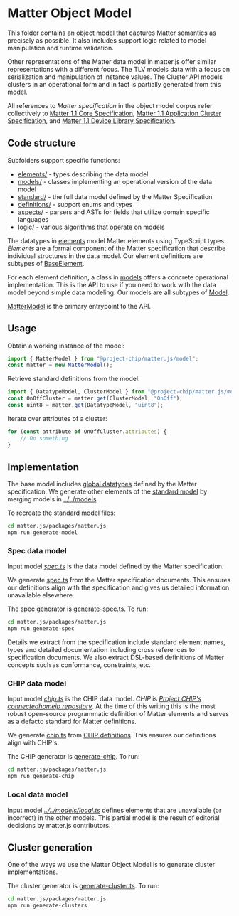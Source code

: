 # Matter Object Model

This folder contains an object model that captures Matter semantics as
precisely as possible.  It also includes support logic related to model
manipulation and runtime validation.

Other representations of the Matter data model in matter.js offer similar
representations with a different focus.  The TLV models data with a focus on
serialization and manipulation of instance values.  The Cluster API models
clusters in an operational form and in fact is partially generated from this
model.

All references to *Matter specification* in the object model corpus refer
collectively to
[Matter 1.1 Core Specification](https://csa-iot.org/developer-resource/specifications-download-request/),
[Matter 1.1 Application Cluster Specification](https://csa-iot.org/developer-resource/specifications-download-request/), and
[Matter 1.1 Device Library Specification](https://csa-iot.org/developer-resource/specifications-download-request/).

## Code structure

Subfolders support specific functions:
- [elements/](elements) - types describing the data model
- [models/](models) - classes implementing an operational version of the data model
- [standard/](standard) - the full data model defined by the Matter Specification
- [definitions/](definitions) - support enums and types
- [aspects/](aspects) - parsers and ASTs for fields that utilize domain specific languages
- [logic/](logic) - various algorithms that operate on models

The datatypes in [elements](elements) model Matter elements using TypeScript
types.  _Elements_ are a formal component of the Matter specification that
describe individual structures in the data model.  Our element definitions
are subtypes of [BaseElement](elements/BaseElement.ts).

For each element definition, a class in [models](models) offers a concrete
operational implementation.  This is the API to use if you need to work with
the data model beyond simple data modeling.  Our models are all subtypes of
[Model](models/Model.ts).

[MatterModel](models/MatterModel.ts) is the primary entrypoint to the API.

## Usage

Obtain a working instance of the model:

```ts
import { MatterModel } from "@project-chip/matter.js/model";
const matter = new MatterModel();
```

Retrieve standard definitions from the model:

```ts
import { DatatypeModel, ClusterModel } from "@project-chip/matter.js/model";
const OnOffCluster = matter.get(ClusterModel, "OnOff");
const uint8 = matter.get(DatatypeModel, "uint8");
```

Iterate over attributes of a cluster:

```ts
for (const attribute of OnOffCluster.attributes) {
    // Do something
}
```

## Implementation

The base model includes [global datatypes](elements/Globals.ts) defined by the
Matter specification.  We generate other elements of the
[standard model](standard/Matter.ts) by merging models in
[../../models](../../models).

To recreate the standard model files:

```sh
cd matter.js/packages/matter.js
npm run generate-model
```

### Spec data model

Input model _[spec.ts](../../models/spec.ts)_ is the data model
defined by the Matter specification.

We generate [spec.ts](../../models/spec.ts) from the Matter specification
documents.  This ensures our definitions align with the specification and gives
us detailed information unavailable elsewhere.

The spec generator is [generate-spec.ts](../../tools/generate-spec.ts).
To run:

```sh
cd matter.js/packages/matter.js
npm run generate-spec
```

Details we extract from the specification include standard element names, types
and detailed documentation including cross references to specification
documents.  We also extract DSL-based definitions of Matter concepts such as
conformance, constraints, etc.

### CHIP data model

Input model _[chip.ts](../../models/chip.ts)_ is the CHIP data
model.  _CHIP_ is _[Project CHIP's connectedhomeip repository](https://github.com/project-chip/connectedhomeip/)_.
At the time of this writing this is the most robust open-source programmatic
definition of Matter elements and serves as a defacto standard for Matter
definitions.

We generate [chip.ts](../../models/chip.ts) from
[CHIP definitions](https://github.com/project-chip/connectedhomeip/tree/master/src/app/zap-templates/zcl/data-model).
This ensures our definitions align with CHIP's.

The CHIP generator is [generate-chip](../../tools/generate-chip.ts).  To run:

```sh
cd matter.js/packages/matter.js
npm run generate-chip
```

### Local data model

Input model _[../../models/local.ts](../../models/local.ts)_ defines elements
that are unavailable (or incorrect) in the other models.  This partial model is
the result of editorial decisions by matter.js contributors.

## Cluster generation

One of the ways we use the Matter Object Model is to generate cluster
implementations.

The cluster generator is [generate-cluster.ts](../../tools/generate-clusters.ts).
To run:

```sh
cd matter.js/packages/matter.js
npm run generate-clusters
```
